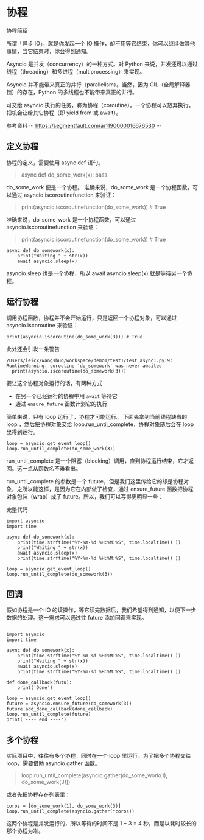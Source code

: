 
# 协程

协程简绍

所谓「异步 IO」，就是你发起一个 IO 操作，却不用等它结束，你可以继续做其他事情，当它结束时，你会得到通知。

Asyncio 是并发（concurrency）的一种方式。对 Python 来说，并发还可以通过线程（threading）和多进程（multiprocessing）来实现。

Asyncio 并不能带来真正的并行（parallelism）。当然，因为 GIL（全局解释器锁）的存在，Python 的多线程也不能带来真正的并行。

可交给 asyncio 执行的任务，称为协程（coroutine）。一个协程可以放弃执行，把机会让给其它协程（即 yield from 或 await）。


参考资料
···
https://segmentfault.com/a/1190000016676530
···

## 定义协程

协程的定义，需要使用 async def 语句。

> async def do_some_work(x): pass

do_some_work 便是一个协程。
准确来说，do_some_work 是一个协程函数，可以通过 asyncio.iscoroutinefunction 来验证：

> print(asyncio.iscoroutinefunction(do_some_work)) # True

准确来说，do_some_work 是一个协程函数，可以通过 asyncio.iscoroutinefunction 来验证：

> print(asyncio.iscoroutinefunction(do_some_work)) # True

```
async def do_somework(x):
    print("Waiting " + str(x))
    await asyncio.sleep(x)
```

asyncio.sleep 也是一个协程，所以 await asyncio.sleep(x) 就是等待另一个协程。

## 运行协程

调用协程函数，协程并不会开始运行，只是返回一个协程对象，可以通过 asyncio.iscoroutine 来验证：

```
print(asyncio.iscoroutine(do_some_work(3))) # True
```

此处还会引发一条警告

```
/Users/leicx/wangshuo/workspace/demo1/test1/test_async1.py:9: RuntimeWarning: coroutine 'do_somework' was never awaited
  print(asyncio.iscoroutine(do_somework(3)))
```

要让这个协程对象运行的话，有两种方式

* 在另一个已经运行的协程中用 `await` 等待它
* 通过 `ensure_future` 函数计划它的执行

简单来说，只有 loop 运行了，协程才可能运行。
下面先拿到当前线程缺省的 loop ，然后把协程对象交给 loop.run_until_complete，协程对象随后会在 loop 里得到运行。

```
loop = asyncio.get_event_loop()
loop.run_until_complete(do_some_work(3))
```

run_until_complete 是一个阻塞（blocking）调用，直到协程运行结束，它才返回。这一点从函数名不难看出。

run_until_complete 的参数是一个 future，但是我们这里传给它的却是协程对象，之所以能这样，是因为它在内部做了检查，通过 ensure_future 函数把协程对象包装（wrap）成了 future。所以，我们可以写得更明显一些：

完整代码

```
import asyncio
import time

async def do_somework(x):
    print(time.strftime("%Y-%m-%d %H:%M:%S", time.localtime() ))
    print("Waiting " + str(x))
    await asyncio.sleep(x)
    print(time.strftime("%Y-%m-%d %H:%M:%S", time.localtime() ))

loop = asyncio.get_event_loop()
loop.run_until_complete(do_somework(3))
```

## 回调

假如协程是一个 IO 的读操作，等它读完数据后，我们希望得到通知，以便下一步数据的处理。这一需求可以通过往 future 添加回调来实现。

```

import asyncio
import time

async def do_somework(x):
    print(time.strftime("%Y-%m-%d %H:%M:%S", time.localtime() ))
    print("Waiting " + str(x))
    await asyncio.sleep(x)
    print(time.strftime("%Y-%m-%d %H:%M:%S", time.localtime() ))

def done_callback(futu):
    print('Done')

loop = asyncio.get_event_loop()
future = asyncio.ensure_future(do_somework(3))
future.add_done_callback(done_callback)
loop.run_until_complete(future)
print('---- end ----')
```

## 多个协程

实际项目中，往往有多个协程，同时在一个 loop 里运行。为了把多个协程交给 loop，需要借助 asyncio.gather 函数。

> loop.run_until_complete(asyncio.gather(do_some_work(1), do_some_work(3)))

或者先把协程存在列表里：

```
coros = [do_some_work(1), do_some_work(3)]
loop.run_until_complete(asyncio.gather(*coros))
```

这两个协程是并发运行的，所以等待的时间不是 1 + 3 = 4 秒，而是以耗时较长的那个协程为准。

















